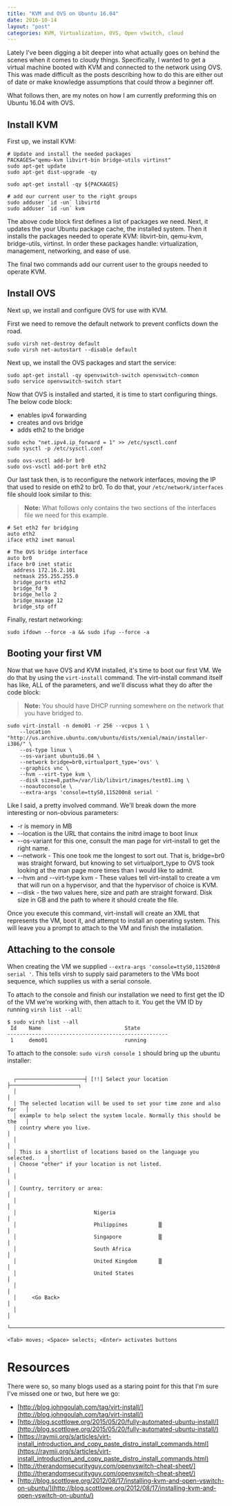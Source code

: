 ```yaml
---
title: "KVM and OVS on Ubuntu 16.04"
date: 2016-10-14
layout: "post"
categories: KVM, Virtualization, OVS, Open vSwitch, cloud
---
```


Lately I've been digging a bit deeper into what actually goes on behind the scenes when it comes to cloudy things. Specifically, I wanted to get a virtual machine booted with KVM and connected to the network using OVS. This was made difficult as the posts describing how to do this are either out of date or make knowledge assumptions that could throw a beginner off.

What follows then, are my notes on how I am currently preforming this on Ubuntu 16.04 with OVS.

## Install KVM

First up, we install KVM:

```
# Update and install the needed packages
PACKAGES="qemu-kvm libvirt-bin bridge-utils virtinst"
sudo apt-get update
sudo apt-get dist-upgrade -qy

sudo apt-get install -qy ${PACKAGES}

# add our current user to the right groups
sudo adduser `id -un` libvirtd
sudo adduser `id -un` kvm
```

The above code block first defines a list of packages we need. Next, it updates the your Ubuntu package cache, the installed system. Then it installs the packages needed to operate KVM: libvirt-bin, qemu-kvm, bridge-utils, virtinst. In order these packages handle: virtualization, management, networking, and ease of use.

The final two commands add our current user to the groups needed to operate KVM.

## Install OVS

Next up, we install and configure OVS for use with KVM.

First we need to remove the default network to prevent conflicts down the road.
```
sudo virsh net-destroy default
sudo virsh net-autostart --disable default
```

Next up, we install the OVS packages and start the service:
```
sudo apt-get install -qy openvswitch-switch openvswitch-common
sudo service openvswitch-switch start
```

Now that OVS is installed and started, it is time to start configuring things. The below code block:

+ enables ipv4 forwarding
+ creates and ovs bridge
+ adds eth2 to the bridge

```
sudo echo "net.ipv4.ip_forward = 1" >> /etc/sysctl.conf
sudo sysctl -p /etc/sysctl.conf

sudo ovs-vsctl add-br br0
sudo ovs-vsctl add-port br0 eth2
```

Our last task then, is to reconfigure the network interfaces, moving the IP that used to reside on eth2 to br0. To do that, your ```/etc/network/interfaces``` file should look similar to this:

> **Note:** What follows only contains the two sections of the interfaces file we need for this example.

```
# Set eth2 for bridging
auto eth2
iface eth2 inet manual

# The OVS bridge interface
auto br0
iface br0 inet static
  address 172.16.2.101
  netmask 255.255.255.0
  bridge_ports eth2
  bridge_fd 9
  bridge_hello 2
  bridge_maxage 12
  bridge_stp off
```

Finally, restart networking:

```
sudo ifdown --force -a && sudo ifup --force -a
```

## Booting your first VM

Now that we have OVS and KVM installed, it's time to boot our first VM. We do that by using the ```virt-install``` command. The virt-install command itself has like, ALL of the parameters, and we'll discuss what they do after the code block:

> **Note:** You should have DHCP running somewhere on the network that you have bridged to.

```
sudo virt-install -n demo01 -r 256 --vcpus 1 \
    --location "http://us.archive.ubuntu.com/ubuntu/dists/xenial/main/installer-i386/" \
    --os-type linux \
    --os-variant ubuntu16.04 \
    --network bridge=br0,virtualport_type='ovs' \
    --graphics vnc \
    --hvm --virt-type kvm \
    --disk size=8,path=/var/lib/libvirt/images/test01.img \
    --noautoconsole \
    --extra-args 'console=ttyS0,115200n8 serial '
```

Like I said, a pretty involved command. We'll break down the more interesting or non-obvious parameters:

+ -r is memory in MB
+ --location is the URL that contains the initrd image to boot linux
+ --os-variant for this one, consult the man page for virt-install to get the right name.
+ --network - This one took me the longest to sort out. That is, bridge=br0 was straight forward, but knowing to set virtualport_type to OVS took looking at the man page more times than I would like to admit.
+ --hvm and --virt-type kvm - These values tell virt-install to create a vm that will run on a hypervisor, and that the hypervisor of choice is KVM.
+ --disk - the two values here, size and path are straight forward. Disk size in GB and the path to where it should create the file.

Once you execute this command, virt-install will create an XML that represents the VM, boot it, and attempt to install an operating system. This will leave you a prompt to attach to the VM and finish the installation.

## Attaching to the console

When creating the VM we supplied ```--extra-args 'console=ttyS0,115200n8 serial '```. This tells virsh to supply said parameters to the VMs boot sequence, which supplies us with a serial console.

To attach to the console and finish our installation we need to first get the ID of the VM we're working with, then attach to it. You get the VM ID by running ```virsh list --all```:

```
$ sudo virsh list --all
 Id    Name                           State
----------------------------------------------------
 1     demo01                         running
```

To attach to the console: ```sudo virsh console 1``` should bring up the ubuntu installer:

```

  ┌──────────────────────┤ [!!] Select your location ├──────────────────────┐
  │                                                                         │
  │ The selected location will be used to set your time zone and also for   │
  │ example to help select the system locale. Normally this should be the   │
  │ country where you live.                                                 │
  │                                                                         │
  │ This is a shortlist of locations based on the language you selected.    │
  │ Choose "other" if your location is not listed.                          │
  │                                                                         │
  │ Country, territory or area:                                             │
  │                                                                         │
  │                         Nigeria                                         │
  │                         Philippines          ▒                          │
  │                         Singapore            ▒                          │
  │                         South Africa                                    │
  │                         United Kingdom       ▒                          │
  │                         United States                                   │
  │                                                                         │
  │     <Go Back>                                                           │
  │                                                                         │
  └─────────────────────────────────────────────────────────────────────────┘

<Tab> moves; <Space> selects; <Enter> activates buttons
```


# Resources

There were so, so many blogs used as a staring point for this that I'm sure I've missed one or two, but here we go:

+ [http://blog.johngoulah.com/tag/virt-install/](http://blog.johngoulah.com/tag/virt-install/)
+ [http://blog.scottlowe.org/2015/05/20/fully-automated-ubuntu-install/](http://blog.scottlowe.org/2015/05/20/fully-automated-ubuntu-install/)
+ [https://raymii.org/s/articles/virt-install_introduction_and_copy_paste_distro_install_commands.html](https://raymii.org/s/articles/virt-install_introduction_and_copy_paste_distro_install_commands.html)
+ [http://therandomsecurityguy.com/openvswitch-cheat-sheet/](http://therandomsecurityguy.com/openvswitch-cheat-sheet/)
+ [http://blog.scottlowe.org/2012/08/17/installing-kvm-and-open-vswitch-on-ubuntu/](http://blog.scottlowe.org/2012/08/17/installing-kvm-and-open-vswitch-on-ubuntu/)
